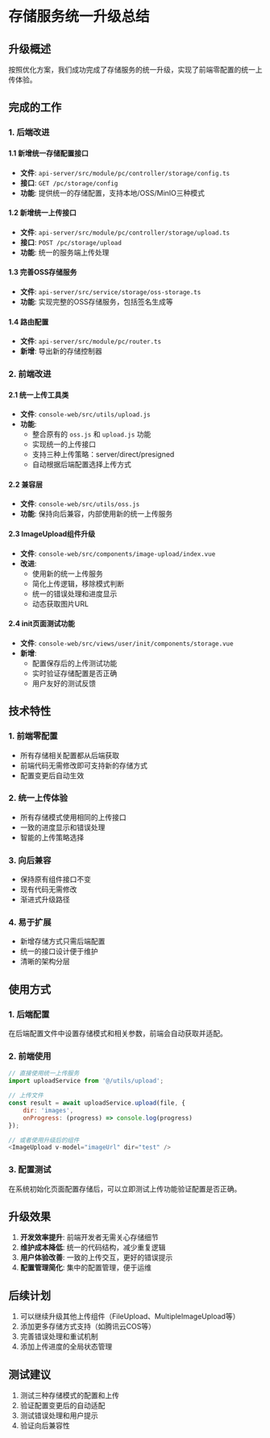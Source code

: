 # 存储服务统一升级总结

## 升级概述

按照优化方案，我们成功完成了存储服务的统一升级，实现了前端零配置的统一上传体验。

## 完成的工作

### 1. 后端改进

#### 1.1 新增统一存储配置接口
- **文件**: `api-server/src/module/pc/controller/storage/config.ts`
- **接口**: `GET /pc/storage/config`
- **功能**: 提供统一的存储配置，支持本地/OSS/MinIO三种模式

#### 1.2 新增统一上传接口
- **文件**: `api-server/src/module/pc/controller/storage/upload.ts`
- **接口**: `POST /pc/storage/upload`
- **功能**: 统一的服务端上传处理

#### 1.3 完善OSS存储服务
- **文件**: `api-server/src/service/storage/oss-storage.ts`
- **功能**: 实现完整的OSS存储服务，包括签名生成等

#### 1.4 路由配置
- **文件**: `api-server/src/module/pc/router.ts`
- **新增**: 导出新的存储控制器

### 2. 前端改进

#### 2.1 统一上传工具类
- **文件**: `console-web/src/utils/upload.js`
- **功能**: 
  - 整合原有的 `oss.js` 和 `upload.js` 功能
  - 实现统一的上传接口
  - 支持三种上传策略：server/direct/presigned
  - 自动根据后端配置选择上传方式

#### 2.2 兼容层
- **文件**: `console-web/src/utils/oss.js`
- **功能**: 保持向后兼容，内部使用新的统一上传服务

#### 2.3 ImageUpload组件升级
- **文件**: `console-web/src/components/image-upload/index.vue`
- **改进**:
  - 使用新的统一上传服务
  - 简化上传逻辑，移除模式判断
  - 统一的错误处理和进度显示
  - 动态获取图片URL

#### 2.4 init页面测试功能
- **文件**: `console-web/src/views/user/init/components/storage.vue`
- **新增**:
  - 配置保存后的上传测试功能
  - 实时验证存储配置是否正确
  - 用户友好的测试反馈

## 技术特性

### 1. 前端零配置
- 所有存储相关配置都从后端获取
- 前端代码无需修改即可支持新的存储方式
- 配置变更后自动生效

### 2. 统一上传体验
- 所有存储模式使用相同的上传接口
- 一致的进度显示和错误处理
- 智能的上传策略选择

### 3. 向后兼容
- 保持原有组件接口不变
- 现有代码无需修改
- 渐进式升级路径

### 4. 易于扩展
- 新增存储方式只需后端配置
- 统一的接口设计便于维护
- 清晰的架构分层

## 使用方式

### 1. 后端配置
在后端配置文件中设置存储模式和相关参数，前端会自动获取并适配。

### 2. 前端使用
```javascript
// 直接使用统一上传服务
import uploadService from '@/utils/upload';

// 上传文件
const result = await uploadService.upload(file, {
    dir: 'images',
    onProgress: (progress) => console.log(progress)
});

// 或者使用升级后的组件
<ImageUpload v-model="imageUrl" dir="test" />
```

### 3. 配置测试
在系统初始化页面配置存储后，可以立即测试上传功能验证配置是否正确。

## 升级效果

1. **开发效率提升**: 前端开发者无需关心存储细节
2. **维护成本降低**: 统一的代码结构，减少重复逻辑
3. **用户体验改善**: 一致的上传交互，更好的错误提示
4. **配置管理简化**: 集中的配置管理，便于运维

## 后续计划

1. 可以继续升级其他上传组件（FileUpload、MultipleImageUpload等）
2. 添加更多存储方式支持（如腾讯云COS等）
3. 完善错误处理和重试机制
4. 添加上传进度的全局状态管理

## 测试建议

1. 测试三种存储模式的配置和上传
2. 验证配置变更后的自动适配
3. 测试错误处理和用户提示
4. 验证向后兼容性 